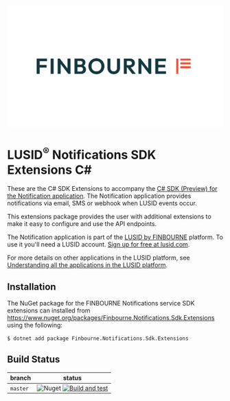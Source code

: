 ![LUSID_by_Finbourne](./resources/Finbourne_Logo_Teal.svg)


# LUSID<sup>®</sup> Notifications SDK Extensions C#

These are the C# SDK Extensions to accompany the [C# SDK (Preview) for the Notification application](https://github.com/finbourne/notifications-sdk-csharp-preview). The Notification application provides notifications via email, SMS or webhook when LUSID events occur.

This extensions package provides the user with additional extensions to make it easy to configure and use the API endpoints.

The Notification application is part of the [LUSID by FINBOURNE](https://www.finbourne.com/lusid-technology) platform. To use it you'll need a LUSID account. [Sign up for free at lusid.com](https://www.lusid.com/app/signup).

For more details on other applications in the LUSID platform, see [Understanding all the applications in the LUSID platform](https://support.lusid.com/knowledgebase/article/KA-01787/en-us).

## Installation

The NuGet package for the FINBOURNE Notifications service SDK extensions can installed from https://www.nuget.org/packages/Finbourne.Notifications.Sdk.Extensions using the following:

```
$ dotnet add package Finbourne.Notifications.Sdk.Extensions
```

## Build Status 

| branch | status |
| --- | --- |
| `master` | ![Nuget](https://img.shields.io/nuget/v/Finbourne.Notifications.Sdk.Extensions?color=blue) [![Build and test](https://github.com/finbourne/notifications-sdk-extensions-csharp/actions/workflows/build-and-test.yaml/badge.svg)](https://github.com/finbourne/notifications-sdk-extensions-csharp/actions/workflows/build-and-test.yaml) |